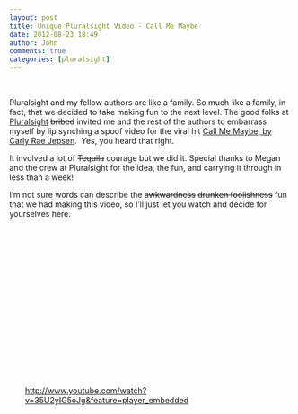 ```yaml
---
layout: post
title: Unique Pluralsight Video - Call Me Maybe
date: 2012-08-23 18:49
author: John
comments: true
categories: [pluralsight]
---
```

<p>&nbsp;</p>
<p class="MsoNormal">Pluralsight and my fellow authors are like a family. So much like a family, in fact, that we decided to take making fun to the next level. The good folks at <a href="http://www.pluralsight.com/">Pluralsight</a> <s>bribed</s> invited me and the rest of the authors to embarrass myself by lip synching a spoof video for the viral hit <a href="http://www.youtube.com/watch?v=fWNaR-rxAic">Call Me Maybe, by Carly Rae Jepsen</a>.&nbsp; Yes, you heard that right.<o:p></o:p></p>
<p class="MsoNormal">It involved a lot of <s>Tequila</s> courage but we did it. Special thanks to Megan and the crew at Pluralsight for the idea, the fun, and carrying it through in less than a week!<o:p></o:p></p>
<p class="MsoNormal">I&rsquo;m not sure words can describe the <s>awkwardness</s> <s>drunken foolishness</s> fun that we had making this video, so I&rsquo;ll just let you watch and decide for yourselves here.</p>
<p class="MsoNormal">&nbsp;</p>
<div class="wlWriterEditableSmartContent" id="scid:5737277B-5D6D-4f48-ABFC-DD9C333F4C5D:3104f859-e0cb-447d-bf9a-ff5bdbd0e684" style="width: 448px; display: block; float: none; margin-left: auto; margin-right: auto; padding: 0px;">
<div style="margin: 0px; padding: 0px; display: inline;" id="4be1b908-f69d-4e27-b40e-dff64f22ab5d">
<div>
<object height="252" width="448">
<param value="http://www.youtube.com/v/35U2yIG5oJg?hl=en&amp;hd=1" name="movie" /><embed height="252" width="448" type="application/x-shockwave-flash" src="http://www.youtube.com/v/35U2yIG5oJg?hl=en&amp;hd=1"></embed><a href="http://www.youtube.com/watch?v=35U2yIG5oJg&amp;feature=player_embedded">http://www.youtube.com/watch?v=35U2yIG5oJg&amp;feature=player_embedded</a>
</object>
</div>
</div>
</div>

